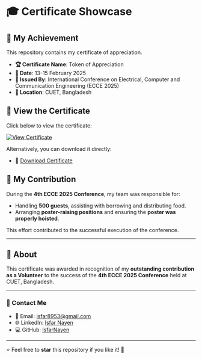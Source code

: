 # 🎓 Certificate Showcase

## 📜 My Achievement

This repository contains my certificate of appreciation.

- **🏆 Certificate Name**: Token of Appreciation  
- **📅 Date**: 13-15 February 2025  
- **📍 Issued By**: International Conference on Electrical, Computer and Communication Engineering (ECCE 2025)  
- **📌 Location**: CUET, Bangladesh  

## 📂 View the Certificate

Click below to view the certificate:

[![View Certificate](https://img.shields.io/badge/View-Certificate-blue)](Isfar%20Nayen.pdf)

Alternatively, you can download it directly:

- 📄 [Download Certificate](Isfar%20Nayen.pdf)

## 🏅 My Contribution

During the **4th ECCE 2025 Conference**, my team was responsible for:

- Handling **500 guests**, assisting with borrowing and distributing food.  
- Arranging **poster-raising positions** and ensuring the **poster was properly hoisted**.  

This effort contributed to the successful execution of the conference.

---


## 🏅 About

This certificate was awarded in recognition of my **outstanding contribution as a Volunteer** to the success of the **4th ECCE 2025 Conference** held at CUET, Bangladesh.

---

### 📧 Contact Me

- 📩 Email: isfar8953@gmail.com  
- 🌐 LinkedIn: [Isfar Nayen](https://www.linkedin.com/in/isfar-nayen-0ba8ba341/)   
- 💻 GitHub: [IsfarNayen](https://github.com/IsfarNayen)

---

⭐ Feel free to **star** this repository if you like it! 🚀
